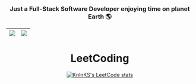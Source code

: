 <div align="center">

### Just a Full-Stack Software Developer enjoying time on planet Earth 🌎


| <a href="#"><img src="https://github-readme-stats.vercel.app/api?username=SteveLorde&show_icons=true&theme=react&hide=prs,issues&hide_border=false"></a> | <a href="#"><img src="https://github-readme-stats.vercel.app/api/top-langs/?username=SteveLorde&size_weight=0.5&count_weight=0.5&langs_count=8&theme=react&layout=compact&hide_border=false"></a> |
| ----------- | ----------- |

# LeetCoding
[![KnlnKS's LeetCode stats](https://leetcode-stats-six.vercel.app/?username=SteveLorde&theme=dark)](https://github.com/KnlnKS/leetcode-stats)
</div>

